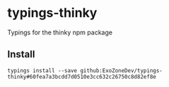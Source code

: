 # typings-thinky
Typings for the thinky npm package

## Install
`typings install --save github:ExoZoneDev/typings-thinky#60fea7a3bcdd7d0510e3cc632c26750c8d82ef8e`
